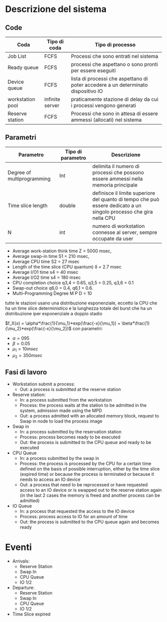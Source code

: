 # Descrizione del sistema

## Code
|Coda| Tipo di coda| Tipo di processo|
|---|---|---|
|Job List| FCFS| Processi che sono entrati nel sistema
|Ready queue| FCFS| processi che aspettano o sono pronti per essere eseguiti
|Device queue| FCFS| lista di processi che aspettano di poter accedere a un determinato dispositivo IO
|workstation pool| infinite server| praticamente stazione di delay da cui i processi vengono generati
|Reserve station| FCFS| Processi che sono in attesa di essere ammessi (allocati) nel sistema

## Parametri
|Parametro| Tipo di parametro| Descrizione
|---|---|---|
| Degree of multiprogramming| Int| delimita il numero di processi che possono essere ammessi nella memoria principale
|Time slice length| double| definisce il limite superiore del quanto di tempo che può essere dedicato a un singolo processo che gira nella CPU
|N |  int| numero di workstation connesse al server, sempre occupate da user

- Average work-station think time Z = 5000 msec,
- Average swap-in time S1 = 210 msec,
- Average CPU time S2 = 27 msec
- Length of the time slice (CPU quantum) δ = 2.7 msec
- Average I/O1 time s4 = 40 msec
- Average I/O2 time s4 = 180 msec
- CPU completion choice q3,4 = 0.65, q3,5 = 0.25, q3,6 = 0.1
- Swap-out choice q6,0 = 0.4, q6,1 = 0.6.
- Multi-Programming Degree M P D = 10

tutte le stazioni usano una distribuzione esponenziale, eccetto la CPU che ha un time slice deterministico e la lunghezza totale del burst che ha un distribuzione iper esponenziale a doppio stadio

$f_X(x) = \alpha*\frac{1}{\mu_1}*exp(\frac{-x}{\mu_1}) + \beta*\frac{1}{\mu_2}*exp(\frac{-x}{\mu_2})$ 
con parametri:
- $\alpha= 095$
- $\beta = 0.05$
- $\mu_1 = 10msec$
- $\mu_2 = 350msec$

## Fasi di lavoro

- Workstation submit a process:
  - Out: a process is submitted at the reserve station
- Reserve station:
  - In: a process submitted from the workstation
  - Process: the process waits at the station to be admitted in the system, admission made using the MPD
  - Out: a process admitted with an allocated memory block, request to Swap in node to load the process image 
- Swap in
  - In: a process submitted by the reservation station
  - Process: process becomes ready to be executed 
  - Out: the process is submitted to the CPU queue and ready to be executed 
- CPU Queue
  - In: a process submitted by the swap in 
  - Process: the process is processed by the CPU for a certain time defined on the basis of possible interruption, either by the time slice (expired time) or because the process is terminated or because it needs to access an IO device
  - Out: a process that need to be reprocessed or have requested access to an IO device or is swapped out to the reserve station again (in the last 2 cases the memory is freed and another process can be admitted)
- IO Queue
  - In: a process that requested the access to the IO device
  - Process: process access to IO for an amount of time
  - Out: the process is submitted to the CPU queue again and becomes ready 
  

# Eventi

- Arrivals:
  - Reserve Station
  - Swap In 
  - CPU Queue 
  - IO 1/2
- Departure:
  - Reserve Station
  - Swap In 
  - CPU Queue 
  - IO 1/2
- Time Slice expired

